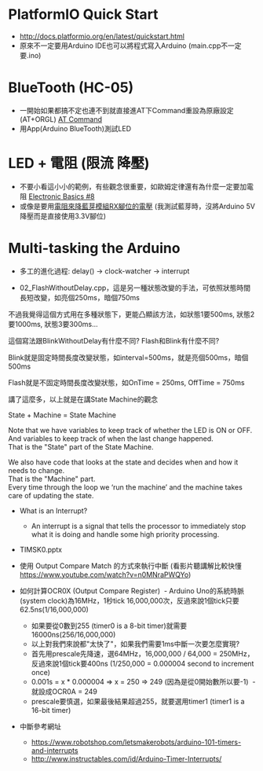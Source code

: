 # PlatformIO Quick Start
* http://docs.platformio.org/en/latest/quickstart.html
* 原來不一定要用Arduino IDE也可以將程式寫入Arduino (main.cpp不一定要.ino)

# BlueTooth (HC-05)
* 一開始如果都搞不定也連不到就直接進AT下Command重設為原廠設定 (AT+ORGL) [AT Command](http://www.linotux.ch/arduino/HC-0305_serial_module_AT_commamd_set_201104_revised.pdf)
* 用App(Arduino BlueTooth)測試LED

# LED + 電阻 (限流 降壓)
* 不要小看這小小的範例，有些觀念很重要，如歐姆定律還有為什麼一定要加電阻 [Electronic Basics #8](https://www.youtube.com/watch?v=Qlayua3yjuE)
* 或像是要用[電阻來降藍芽模組RX腳位的電壓](https://swf.com.tw/?p=705) (我測試藍芽時，沒將Arduino 5V降壓而是直接使用3.3V腳位)

# Multi-tasking the Arduino
* 多工的進化過程: delay() -> clock-watcher -> interrupt

* 02_FlashWithoutDelay.cpp，這是另一種狀態改變的手法，可依照狀態時間長短改變，如亮個250ms，暗個750ms

不過我覺得這個方式用在多種狀態下，更能凸顯該方法，如狀態1要500ms, 狀態2要1000ms, 狀態3要300ms...

這個寫法跟BlinkWithoutDelay有什麼不同? Flash和Blink有什麼不同?

Blink就是固定時間長度改變狀態，如interval=500ms，就是亮個500ms，暗個500ms

Flash就是不固定時間長度改變狀態，如OnTime = 250ms, OffTime = 750ms

講了這麼多，以上就是在講State Machine的觀念

  State + Machine = State Machine

   Note that we have variables to keep track of whether the LED is ON or OFF.
   And variables to keep track of when the last change happened.   
   That is the "State" part of the State Machine.  

   We also have code that looks at the state and decides when and how it needs to change.  
   That is the "Machine" part.  
   Every time through the loop we ‘run the machine’ and the machine takes care of updating the state.
  
* What is an Interrupt?
  - An interrupt is a signal that tells the processor to immediately stop what it is doing and handle some high priority processing.  
  
* TIMSK0.pptx

* 使用 Output Compare Match 的方式來執行中斷 (看影片聽講解比較快懂 https://www.youtube.com/watch?v=n0MNraPWQYo)

* 如何計算OCR0X (Output Compare Register)
  - Arduino Uno的系統時脈(system clock)為16MHz，1秒tick 16,000,000次，反過來說1個tick只要62.5ns(1/16,000,000)
  - 如果要從0數到255 (timer0 is a 8-bit timer)就需要16000ns(256/16,000,000)
  - 以上對我們來說都"太快了"，如果我們需要1ms中斷一次要怎麼實現?
  - 首先用prescale先降速，選64MHz，16,000,000 / 64,000 = 250MHz，反過來說1個tick要400ns (1/250,000 = 0.000004 second to increment once)
  - 0.001s = x * 0.000004 => x = 250 => 249 (因為是從0開始數所以要-1)
  - 就設成OCR0A = 249
  - prescale要慎選，如果最後結果超過255，就要選用timer1 (timer1 is a 16-bit timer)


* 中斷參考網址
  - https://www.robotshop.com/letsmakerobots/arduino-101-timers-and-interrupts
  - http://www.instructables.com/id/Arduino-Timer-Interrupts/
